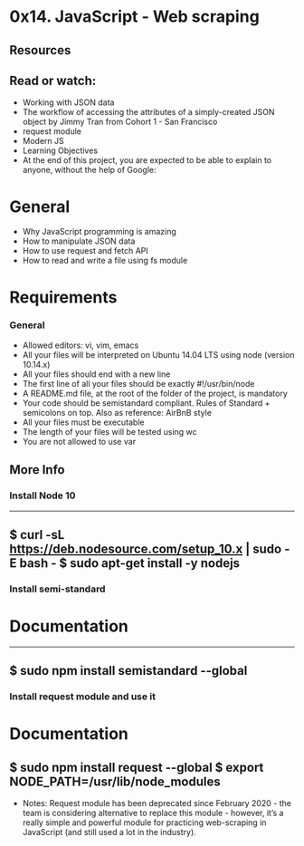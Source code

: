 # 0x14. JavaScript - Web scraping
 
## Resources

## Read or watch: ##

- Working with JSON data
- The workflow of accessing the attributes of a simply-created JSON object by Jimmy Tran from Cohort 1 - San Francisco
- request module
- Modern JS
- Learning Objectives
- At the end of this project, you are expected to be able to explain to anyone, without the help of Google:

# General
- Why JavaScript programming is amazing
- How to manipulate JSON data
- How to use request and fetch API
- How to read and write a file using fs module
# Requirements

### General

- Allowed editors: vi, vim, emacs
- All your files will be interpreted on Ubuntu 14.04 LTS using node (version 10.14.x)
- All your files should end with a new line
- The first line of all your files should be exactly #!/usr/bin/node
- A README.md file, at the root of the folder of the project, is mandatory
- Your code should be semistandard compliant. Rules of Standard + semicolons on top. Also as reference: AirBnB style
- All your files must be executable
- The length of your files will be tested using wc
- You are not allowed to use var

## More Info

### Install Node 10

---
$ curl -sL https://deb.nodesource.com/setup_10.x | sudo -E bash -
$ sudo apt-get install -y nodejs
---

### Install semi-standard

# Documentation

---
$ sudo npm install semistandard --global
---

### Install request module and use it

# Documentation

$ sudo npm install request --global
$ export NODE_PATH=/usr/lib/node_modules
---

- Notes: Request module has been deprecated since February 2020 - the team is considering alternative to replace this module - however, it’s a really simple and powerful module for practicing web-scraping in JavaScript (and still used a lot in the industry).
